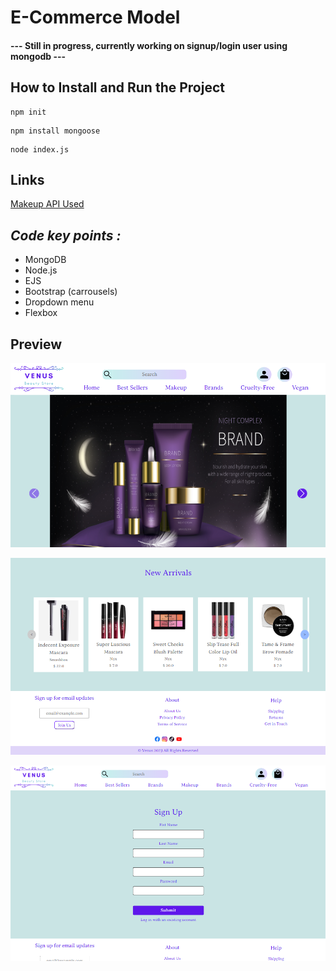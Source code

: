 # E-Commerce Model
#### --- Still in progress, currently working on signup/login user using mongodb  ---

## How to Install and Run the Project
```
npm init
```
```
npm install mongoose
```
```
node index.js
```
## Links
 [Makeup API Used](https://makeup-api.herokuapp.com/)

## *Code key points :*
* MongoDB
* Node.js
* EJS
* Bootstrap (carrousels) 
* Dropdown menu
* Flexbox 

## Preview

![Preview](/views/assets/preview1.png "Preview 1")


![Preview](/views/assets/preview2.png "Preview 2")



![Preview](/views/assets/preview3.png "Preview 3")



